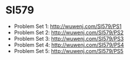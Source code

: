 # SI579
* Problem Set 1: http://wuwenj.com/SI579/PS1
* Problem Set 2: http://wuwenj.com/SI579/PS2
* Problem Set 3: http://wuwenj.com/SI579/PS3
* Problem Set 4: http://wuwenj.com/SI579/PS4
* Problem Set 5: http://wuwenj.com/SI579/PS5
